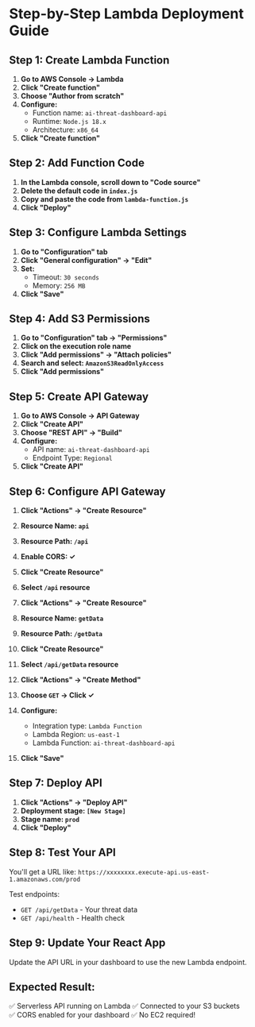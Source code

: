 # Step-by-Step Lambda Deployment Guide

## Step 1: Create Lambda Function

1. **Go to AWS Console → Lambda**
2. **Click "Create function"**
3. **Choose "Author from scratch"**
4. **Configure:**
   - Function name: `ai-threat-dashboard-api`
   - Runtime: `Node.js 18.x`
   - Architecture: `x86_64`
5. **Click "Create function"**

## Step 2: Add Function Code

1. **In the Lambda console, scroll down to "Code source"**
2. **Delete the default code in `index.js`**
3. **Copy and paste the code from `lambda-function.js`**
4. **Click "Deploy"**

## Step 3: Configure Lambda Settings

1. **Go to "Configuration" tab**
2. **Click "General configuration" → "Edit"**
3. **Set:**
   - Timeout: `30 seconds`
   - Memory: `256 MB`
4. **Click "Save"**

## Step 4: Add S3 Permissions

1. **Go to "Configuration" tab → "Permissions"**
2. **Click on the execution role name**
3. **Click "Add permissions" → "Attach policies"**
4. **Search and select: `AmazonS3ReadOnlyAccess`**
5. **Click "Add permissions"**

## Step 5: Create API Gateway

1. **Go to AWS Console → API Gateway**
2. **Click "Create API"**
3. **Choose "REST API" → "Build"**
4. **Configure:**
   - API name: `ai-threat-dashboard-api`
   - Endpoint Type: `Regional`
5. **Click "Create API"**

## Step 6: Configure API Gateway

1. **Click "Actions" → "Create Resource"**
2. **Resource Name: `api`**
3. **Resource Path: `/api`**
4. **Enable CORS: ✓**
5. **Click "Create Resource"**

6. **Select `/api` resource**
7. **Click "Actions" → "Create Resource"**
8. **Resource Name: `getData`**
9. **Resource Path: `/getData`**
10. **Click "Create Resource"**

11. **Select `/api/getData` resource**
12. **Click "Actions" → "Create Method"**
13. **Choose `GET` → Click ✓**
14. **Configure:**
    - Integration type: `Lambda Function`
    - Lambda Region: `us-east-1`
    - Lambda Function: `ai-threat-dashboard-api`
15. **Click "Save"**

## Step 7: Deploy API

1. **Click "Actions" → "Deploy API"**
2. **Deployment stage: `[New Stage]`**
3. **Stage name: `prod`**
4. **Click "Deploy"**

## Step 8: Test Your API

You'll get a URL like:
`https://xxxxxxxx.execute-api.us-east-1.amazonaws.com/prod`

Test endpoints:
- `GET /api/getData` - Your threat data
- `GET /api/health` - Health check

## Step 9: Update Your React App

Update the API URL in your dashboard to use the new Lambda endpoint.

## Expected Result:
✅ Serverless API running on Lambda
✅ Connected to your S3 buckets  
✅ CORS enabled for your dashboard
✅ No EC2 required!